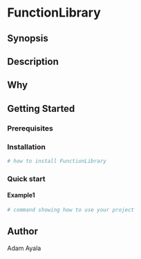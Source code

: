 # FunctionLibrary

## Synopsis

<!-- Enter a synopsis -->

## Description

<!-- Enter a description -->

## Why

<!-- Short reason you created the project -->

## Getting Started

### Prerequisites

<!-- list any prerequisites -->

### Installation

```powershell
# how to install FunctionLibrary

```

### Quick start

#### Example1

```powershell
# command showing how to use your project

```

## Author

Adam Ayala

